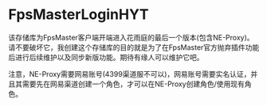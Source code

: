 # FpsMasterLoginHYT
该存储库为FpsMaster客户端开端进入花雨庭的最后一个版本(包含NE-Proxy)。
请不要破坏它，我创建这个存储库的目的就是为了在FpsMaster官方抛弃插件功能后进行后续维护以及同步新版功能。期待有缘人可以维护它吧。


注意，NE-Proxy需要网易账号(4399渠道服不可以)，网易账号需要实名认证，并且其需要先在网易渠道创建一个角色，才可以在NE-Proxy创建角色/使用现有角色。

